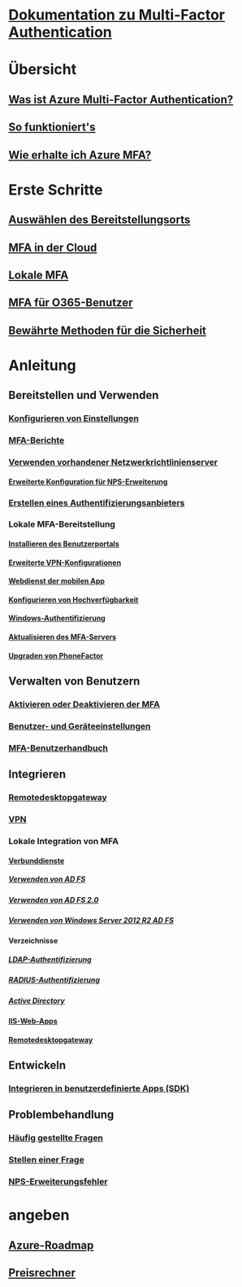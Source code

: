 # [Dokumentation zu Multi-Factor Authentication](index.md)

# Übersicht
## [Was ist Azure Multi-Factor Authentication?](multi-factor-authentication.md)
## [So funktioniert's](multi-factor-authentication-how-it-works.md)
## [Wie erhalte ich Azure MFA?](multi-factor-authentication-versions-plans.md)

# Erste Schritte
## [Auswählen des Bereitstellungsorts](multi-factor-authentication-get-started.md)
## [MFA in der Cloud](multi-factor-authentication-get-started-cloud.md)
## [Lokale MFA](multi-factor-authentication-get-started-server.md)
## [MFA für O365-Benutzer](https://support.office.com/article/Plan-for-multi-factor-authentication-for-Office-365-Deployments-043807b2-21db-4d5c-b430-c8a6dee0e6ba)
## [Bewährte Methoden für die Sicherheit](multi-factor-authentication-security-best-practices.md)

# Anleitung
## Bereitstellen und Verwenden
### [Konfigurieren von Einstellungen](multi-factor-authentication-whats-next.md)
### [MFA-Berichte](multi-factor-authentication-manage-reports.md)
### [Verwenden vorhandener Netzwerkrichtlinienserver](multi-factor-authentication-nps-extension.md)
#### [Erweiterte Konfiguration für NPS-Erweiterung](nps-extension-advanced-configuration.md)
### [Erstellen eines Authentifizierungsanbieters](multi-factor-authentication-get-started-auth-provider.md)
### Lokale MFA-Bereitstellung
#### [Installieren des Benutzerportals](multi-factor-authentication-get-started-portal.md)
#### [Erweiterte VPN-Konfigurationen](multi-factor-authentication-advanced-vpn-configurations.md)
#### [Webdienst der mobilen App](multi-factor-authentication-get-started-server-webservice.md)
#### [Konfigurieren von Hochverfügbarkeit](mfa-server-high-availability.md)
#### [Windows-Authentifizierung](multi-factor-authentication-get-started-server-windows.md)
#### [Aktualisieren des MFA-Servers](multi-factor-authentication-server-upgrade.md)
#### [Upgraden von PhoneFactor](multi-factor-authentication-get-started-server-upgrade.md)

## Verwalten von Benutzern
### [Aktivieren oder Deaktivieren der MFA](multi-factor-authentication-get-started-user-states.md)
### [Benutzer- und Geräteeinstellungen](multi-factor-authentication-manage-users-and-devices.md)
### [MFA-Benutzerhandbuch](./end-user/multi-factor-authentication-end-user.md)

## Integrieren
### [Remotedesktopgateway](nps-extension-remote-desktop-gateway.md)
### [VPN](nps-extension-vpn.md)
### Lokale Integration von MFA
#### [Verbunddienste](multi-factor-authentication-get-started-adfs.md)
##### [Verwenden von AD FS](multi-factor-authentication-get-started-adfs-cloud.md)
##### [Verwenden von AD FS 2.0](multi-factor-authentication-get-started-adfs-adfs2.md)
##### [Verwenden von Windows Server 2012 R2 AD FS](multi-factor-authentication-get-started-adfs-w2k12.md)
#### Verzeichnisse
##### [LDAP-Authentifizierung](multi-factor-authentication-get-started-server-ldap.md)
##### [RADIUS-Authentifizierung](multi-factor-authentication-get-started-server-radius.md)
##### [Active Directory](multi-factor-authentication-get-started-server-dirint.md)
#### [IIS-Web-Apps](multi-factor-authentication-get-started-server-iis.md)
#### [Remotedesktopgateway](multi-factor-authentication-get-started-server-rdg.md)

## Entwickeln
### [Integrieren in benutzerdefinierte Apps (SDK)](multi-factor-authentication-sdk.md)

## Problembehandlung
### [Häufig gestellte Fragen](multi-factor-authentication-faq.md)
### [Stellen einer Frage](https://social.msdn.microsoft.com/Forums/newthread?category=windowsazureplatform&forum=windowsazureactiveauthentication&prof=required)
### [NPS-Erweiterungsfehler](multi-factor-authentication-nps-errors.md)

# angeben
## [Azure-Roadmap](https://azure.microsoft.com/roadmap/?category=security-identity)
## [Preisrechner](https://azure.microsoft.com/pricing/calculator/)
